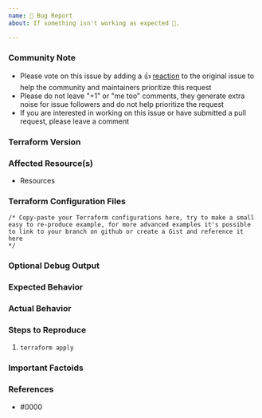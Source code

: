 ```yaml
---
name: 🐛 Bug Report
about: If something isn't working as expected 🤔.

---
```


<!---
Before you publish a bug report, please make sure you have have made a reasonable effort to eliminate any outside causes.

* Check the official documentation for the resource that errors to see whether you have configured it incorrectly, or it's being used incorrectly within the module.
* Make sure you have the latest stable version of your cloud provider version and see if anything has change (which is related to the resource that errors) in newer releases of the provider.
* Made sure you have performed validation (`terraform fmt`, `terraform validate` or `tflint`) against your terraform workspace.

If you are running into one of these scenarios, we recommend you reaching out to the terraform community, see information further down.
--->

<!--- Please keep this note for the community --->

### Community Note

* Please vote on this issue by adding a 👍 [reaction](https://blog.github.com/2016-03-10-add-reactions-to-pull-requests-issues-and-comments/) to the original issue to help the community and maintainers prioritize this request
* Please do not leave "+1" or "me too" comments, they generate extra noise for issue followers and do not help prioritize the request
* If you are interested in working on this issue or have submitted a pull request, please leave a comment

<!--- Thank you for keeping this note for the community --->

### Terraform Version

<!--- Please run `terraform -v` to show the Terraform core version and provider version(s). If you are not running the latest version of Terraform or the provider, please upgrade because your issue may have already been fixed. [Terraform documentation on provider versioning](https://www.terraform.io/docs/configuration/providers.html#provider-versions). --->

### Affected Resource(s)

<!--- Please list the affected resources and data sources. --->

* Resources

### Terraform Configuration Files

<!--- Information about code formatting: https://help.github.com/articles/basic-writing-and-formatting-syntax/#quoting-code --->

```hcl
/* Copy-paste your Terraform configurations here, try to make a small easy to re-produce example, for more advanced examples it's possible to link to your branch on github or create a Gist and reference it here
*/

```

### Optional Debug Output

<!--- If Terraform produce any general errors, please provide them here --->

### Expected Behavior

<!--- What should have happened? --->

### Actual Behavior

<!--- What actually happened? --->

### Steps to Reproduce

<!--- Please list the steps required to reproduce the issue. --->

1. `terraform apply`

### Important Factoids

<!--- Are there anything atypical about your accounts that we should know? For example: Running in a Azure China/Germany/Government? --->

### References

<!---
Information about referencing Github Issues: https://help.github.com/articles/basic-writing-and-formatting-syntax/#referencing-issues-and-pull-requests

Are there any other GitHub issues (open or closed) or pull requests that should be linked here? Such as vendor documentation?
--->

* #0000